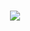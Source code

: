 <h1 align="center">
    <a href="#" target="_blank">
        <img src="https://readme-typing-svg.herokuapp.com/?font=Cookie&size=60&center=true&vCenter=true&width=600&height=70&duration=3000&pause=2000&color=8A2BE2&lines=Hey+it's+Amasha!;+|Software+Engineering+Undergraduate|;+|Full-Stack+Developer|+%7C+Tech+Enthusiast;" />
    </a>
</h1>

<br><br>
